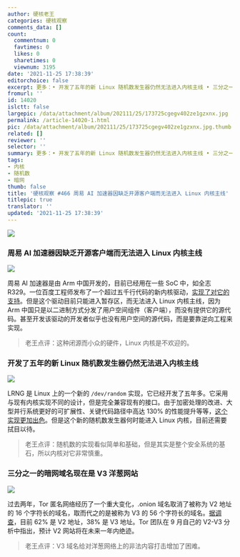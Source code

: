 ```yaml
---
author: 硬核老王
categories: 硬核观察
comments_data: []
count:
  commentnum: 0
  favtimes: 0
  likes: 0
  sharetimes: 0
  viewnum: 3195
date: '2021-11-25 17:38:39'
editorchoice: false
excerpt: 更多：• 开发了五年的新 Linux 随机数发生器仍然无法进入内核主线 • 三分之一的暗网域名现在是 V3 洋葱网站
fromurl: ''
id: 14020
islctt: false
largepic: /data/attachment/album/202111/25/173725cgegv402ze1gzxnx.jpg
permalink: /article-14020-1.html
pic: /data/attachment/album/202111/25/173725cgegv402ze1gzxnx.jpg.thumb.jpg
related: []
reviewer: ''
selector: ''
summary: 更多：• 开发了五年的新 Linux 随机数发生器仍然无法进入内核主线 • 三分之一的暗网域名现在是 V3 洋葱网站
tags:
- 内核
- 随机数
- 暗网
thumb: false
title: '硬核观察 #466 周易 AI 加速器因缺乏开源客户端而无法进入 Linux 内核主线'
titlepic: true
translator: ''
updated: '2021-11-25 17:38:39'
---
```


![](/data/attachment/album/202111/25/173725cgegv402ze1gzxnx.jpg)


### 周易 AI 加速器因缺乏开源客户端而无法进入 Linux 内核主线


![](/data/attachment/album/202111/25/173739bo8zm3w9mwbclz3b.jpg)


周易 AI 加速器是由 Arm 中国开发的，目前已经用在一些 SoC 中，如全志 R329。一位百度工程师发布了一个超过五千行代码的新内核驱动，[实现了对它的支持](https://www.phoronix.com/scan.php?page=news_item&px=Linux-Driver-Zhouyi-AI)。但是这个驱动目前只能进入暂存区，而无法进入 Linux 内核主线，因为 Arm 中国只是以二进制方式分发了用户空间组件（客户端），而没有提供它的源代码。甚至开发该驱动的开发者似乎也没有用户空间的源代码，而是要靠逆向工程来实现。



> 
> 老王点评：这种闭源而小众的硬件，Linux 内核是不欢迎的。
> 
> 
> 


### 开发了五年的新 Linux 随机数发生器仍然无法进入内核主线


![](/data/attachment/album/202111/25/173802fnaokb2jnz2ys7ul.jpg)


LRNG 是 Linux 上的一个新的 `/dev/random` 实现，它已经开发了五年多。它采用与现有内核实现不同的设计，但是完全兼容现有的接口。由于加密处理的改进、大型并行系统更好的可扩展性、关键代码路径中高达 130% 的性能提升等等，[这个实现更加出色](https://www.phoronix.com/scan.php?page=news_item&px=Linux-LRNG-43rd)。但是这个新的随机数发生器何时能进入 Linux 内核，目前还需要拭目以待。



> 
> 老王点评：随机数的实现看似简单和基础，但是其实是整个安全系统的基石，所以内核对它非常慎重。
> 
> 
> 


### 三分之一的暗网域名现在是 V3 洋葱网站


![](/data/attachment/album/202111/25/173814s8z2prirflpo8bbx.jpg)


过去两年，Tor 匿名网络经历了一个重大变化，.onion 域名取消了被称为 V2 地址的 16 个字符长的域名，取而代之的是被称为 V3 的 56 个字符长的域名。[据调查](https://www.darkowl.com/blog-content/tor-v2-depreciation-shifts-darknet-landscape)，目前 62% 是 V2 地址，38% 是 V3 地址。Tor 团队在 9 月自己的 V2-V3 分析中指出，预计 V2 网站将在未来一年内绝迹。



> 
> 老王点评：V3 域名给对洋葱网络上的非法内容打击增加了困难。
> 
> 
>